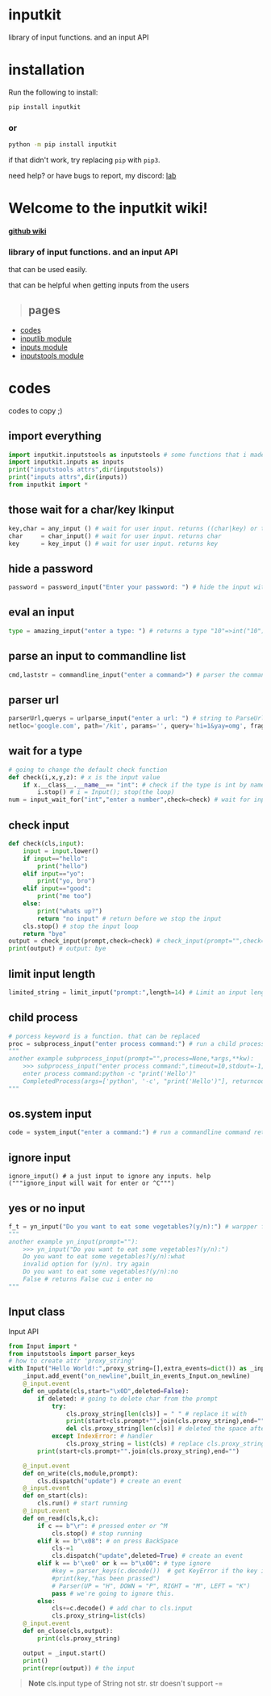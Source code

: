 # inputkit
library of input functions. and an input API

# installation

Run the following to install:
```cmd
pip install inputkit
```
### or
```cmd
python -m pip install inputkit
```
if that didn't work, try replacing `pip` with `pip3`.

need help? or have bugs to report, my discord: [lab](https://discord.gg/vzEZnC7CM8)

# Welcome to the inputkit wiki!
#### [github wiki](https://github.com/programminglaboratorys/inputkit/wiki)
### library of input functions. and an input API
that can be used easily.

that can be helpful when getting inputs from the users


> ## pages
- [codes](https://github.com/programminglaboratorys/inputkit/wiki/CODES)
- [inputlib module](https://github.com/programminglaboratorys/inputkit/wiki/inputlib-module)
- [inputs module](https://github.com/programminglaboratorys/inputkit/wiki/inputs-module)
- [inputstools module](https://github.com/programminglaboratorys/inputkit/wiki/inputstools-module)

# codes
codes to copy ;)
## import everything
```python
import inputkit.inputstools as inputstools # some functions that i made for testing&fun
import inputkit.inputs as inputs
print("inputstools attrs",dir(inputstools))
print("inputs attrs",dir(inputs))
from inputkit import *
```

## those wait for a char/key lkinput
```python
key,char = any_input () # wait for user input. returns ((char|key) or together)
char     = char_input() # wait for user input. returns char
key      = key_input () # wait for user input. returns key
```

## hide a password
```python
password = password_input("Enter your password: ") # hide the input with (star="*")
```

## eval an input
```python
type = amazing_input("enter a type: ") # returns a type "10"=>int("10")
```

## parse an input to commandline list
```python
cmd,laststr = commandline_input("enter a command>") # parser the command returns list,laststr "hello \"hi i am a big string\" more stuff" => (['hello', 'hi i am a big string', 'more', 'stuff'], None)
```

## parser url
```python
parserUrl,querys = urlparse_input("enter a url: ") # string to ParseUrl "https://google.com/kit?hi=1&yay=omg" => (ParseResult(s
netloc='google.com', path='/kit', params='', query='hi=1&yay=omg', fragment=''), {'hi': ['1'], 'yay': ['omg']})
```

## wait for a type
```python
# going to change the default check function
def check(i,x,y,z): # x is the input value
	if x.__class__.__name__== "int": # check if the type is int by name
		i.stop() # i = Input(); stop(the loop)
num = input_wait_for("int","enter a number",check=check) # wait for input type int,list,dict,etc  
```

## check input
```python
def check(cls,input):
	input = input.lower()
	if input=="hello":
		print("hello")
	elif input=="yo":
		print("yo, bro")
	elif input=="good":
		print("me too")
	else:
		print("whats up?")
		return "no input" # return before we stop the input
	cls.stop() # stop the input loop
	return "bye"
output = check_input(prompt,check=check) # check_input(prompt="",check=None,input=input); (input = input) default input function
print(output) # output: bye
```

## limit input length
```python
limited_string = limit_input("prompt:",length=14) # Limit an input length return when the len(input) is equal to length
```

## child process
```python
# porcess keyword is a function. that can be replaced
proc = subprocess_input("enter process command:") # run a child process. warpper for commandline_input
"""
another example subprocess_input(prompt="",process=None,*args,**kw):
	>>> subprocess_input("enter process command:",timeout=10,stdout=-1,process=subprocess.run)
	enter process command:python -c "print('Hello')"
	CompletedProcess(args=['python', '-c', "print('Hello')"], returncode=0, stdout=b'Hello\r\n')
"""
```

## os.system input
```python
code = system_input("enter a command:") # run a commandline command returns the exit code
```

## ignore input
```
ignore_input() # a just input to ignore any inputs. help ("""ignore_input will wait for enter or ^C""")
```

## yes or no input
```python
f_t = yn_input("Do you want to eat some vegetables?(y/n):") # warpper for check_input """ yes|no input wait for the user to input ([yes,y,true] or [no,n,false]) returns booling"""
"""
another example yn_input(prompt=""):
	>>> yn_input("Do you want to eat some vegetables?(y/n):")
	Do you want to eat some vegetables?(y/n):what
	invalid option for (y/n). try again
	Do you want to eat some vegetables?(y/n):no
	False # returns False cuz i enter no
"""
```
## Input class
Input API
```python
from Input import *
from inputstools import parser_keys
# how to create attr 'proxy_string'
with Input("Hello World!:",proxy_string=[],extra_events=dict()) as _input:
	_input.add_event("on_newline",built_in_events_Input.on_newline)
	@_input.event
	def on_update(cls,start="\x0D",deleted=False):
		if deleted: # going to delete char from the prompt
			try:
				cls.proxy_string[len(cls)] = " " # replace it with
				print(start+cls.prompt+"".join(cls.proxy_string),end="")
				del cls.proxy_string[len(cls)] # deleted the space after printing it
			except IndexError: # handler
				cls.proxy_string = list(cls) # replace cls.proxy_string with the input
		print(start+cls.prompt+"".join(cls.proxy_string),end="")

	@_input.event
	def on_write(cls,module,prompt):
		cls.dispatch("update") # create an event
	@_input.event
	def on_start(cls):
		cls.run() # start running
	@_input.event
	def on_read(cls,k,c):
		if c == b"\r": # pressed enter or ^M
			cls.stop() # stop running
		elif k == b"\x08": # on press BackSpace
			cls-=1
			cls.dispatch("update",deleted=True) # create an event
		elif k == b'\xe0' or k == b"\x00": # type ignore
			#key = parser_keys(c.decode())  # get KeyError if the key is not defind
			#print(key,"has been prassed")
			# Parser(UP = "H", DOWN = "P", RIGHT = "M", LEFT = "K")
			pass # we're going to ignore this.
		else:
			cls+=c.decode() # add char to cls.input
			cls.proxy_string=list(cls)
	@_input.event
	def on_close(cls,output):
		print(cls.proxy_string)

	output = _input.start()
	print()
	print(repr(output)) # the input
```
> **Note**
> cls.input type of String not str.
> str doesn't support -=
